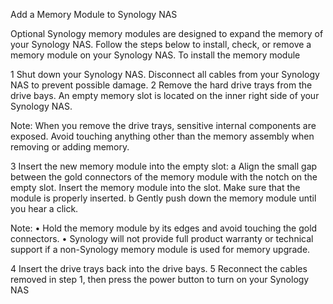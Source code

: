 Add a Memory Module to Synology NAS

Optional Synology memory modules are designed to expand the memory of your Synology NAS. Follow the
steps below to install, check, or remove a memory module on your Synology NAS.
To install the memory module

1 Shut down your Synology NAS. Disconnect all cables from your Synology NAS to prevent possible damage.
2 Remove the hard drive trays from the drive bays. An empty memory slot is located on the inner right side of
your Synology NAS.

Note: When you remove the drive trays, sensitive internal components are exposed. Avoid touching anything
other than the memory assembly when removing or adding memory.

3 Insert the new memory module into the empty slot:
a Align the small gap between the gold connectors of the memory module with the notch on the empty slot.
Insert the memory module into the slot. Make sure that the module is properly inserted.
b Gently push down the memory module until you hear a click.

Note:
• Hold the memory module by its edges and avoid touching the gold connectors.
• Synology will not provide full product warranty or technical support if a non-Synology memory module is
used for memory upgrade.

4 Insert the drive trays back into the drive bays.
5 Reconnect the cables removed in step 1, then press the power button to turn on your Synology NAS